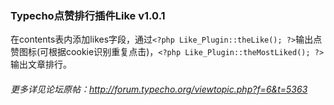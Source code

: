 ### Typecho点赞排行插件Like v1.0.1

在contents表内添加likes字段，通过`<?php Like_Plugin::theLike(); ?>`输出点赞图标(可根据cookie识别重复点击)，`<?php Like_Plugin::theMostLiked(); ?>`输出文章排行。

###### 更多详见论坛原帖：http://forum.typecho.org/viewtopic.php?f=6&t=5363
